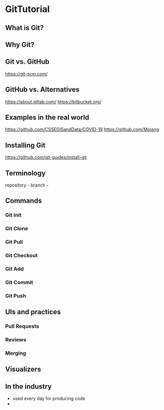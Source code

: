 # GitTutorial

## What is Git?

## Why Git?

## Git vs. GitHub
https://git-scm.com/

## GitHub vs. Alternatives
https://about.gitlab.com/
https://bitbucket.org/

## Examples in the real world
https://github.com/CSSEGISandData/COVID-19
https://github.com/Mojang

## Installing Git
https://github.com/git-guides/install-git

## Terminology
repository - 
branch -

## Commands

### Git Init
### Git Clone
### Git Pull
### Git Checkout
### Git Add
### Git Commit
### Git Push

## UIs and practices

### Pull Requests
### Reviews
### Merging

## Visualizers



## In the industry
- used every day for producing code
-
